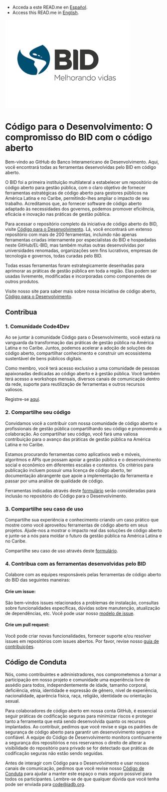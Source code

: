 - Acceda a este READ.me en [Español](https://github.com/EL-BID/.github/blob/main/profile/README.md). 
- Access this READ.me in [English](https://github.com/EL-BID/.github/blob/main/profile/README-EN.md). 

<img src="https://raw.githubusercontent.com/EL-BID/.github/main/Logo_Eslogan_PORT_Color.png" alt="bid logo español" width="400"/>

# Código para o Desenvolvimento: O compromisso do BID com o código aberto 

Bem-vindo ao GitHub do Banco Interamericano de Desenvolvimento. Aqui, você encontrará todas as ferramentas desenvolvidas pelo BID em código aberto. 

O BID foi a primeira instituição multilateral a estabelecer um repositório de código aberto para gestão pública, com o claro objetivo de fornecer ferramentas estratégicas de código aberto para gestores públicos na América Latina e no Caribe, permitindo-lhes ampliar o impacto de seu trabalho. Acreditamos que, ao fornecer software de código aberto adaptado às necessidades dos governos, podemos promover eficiência, eficácia e inovação nas práticas de gestão pública. 

Para acessar o repositório completo da iniciativa de código aberto do BID, visite [Código para o Desenvolvimento](http://code.iadb.org/pt). Lá, você encontrará um extenso repositório com mais de 200 ferramentas, incluindo não apenas ferramentas criadas internamente por especialistas do BID e hospedadas neste GitHub/EL-BID, mas também muitas outras desenvolvidas por universidades renomadas, organizações sem fins lucrativos, empresas de tecnologia e governos, todas curadas pelo BID. 

Todas essas ferramentas foram estrategicamente desenhadas para aprimorar as práticas de gestão pública em toda a região. Elas podem ser usadas livremente, modificadas e incorporadas como componentes de outros produtos. 

Visite nosso site para saber mais sobre nossa iniciativa de código aberto, [Código para o Desenvolvimento](http://code.iadb.org/pt). 

## Contribua 

### 1. Comunidade Code4Dev 

Ao se juntar à comunidade Código para o Desenvolvimento, você estará na vanguarda da transformação das práticas de gestão pública na América Latina e no Caribe. Juntos, podemos acelerar a adoção de soluções de código aberto, compartilhar conhecimento e construir um ecossistema sustentável de bens públicos digitais. 

Como membro, você terá acesso exclusivo a uma comunidade de pessoas apaixonadas dedicadas ao código aberto e à gestão pública. Você também terá acesso a workshops mensais, diversos canais de comunicação dentro da rede, suporte para reutilização de ferramentas e outros recursos valiosos. 

Registre-se [aqui](https://code.iadb.org/pt/code4dev). 

### 2. Compartilhe seu código  

Convidamos você a contribuir com nossa comunidade de código aberto e profissionais de gestão pública compartilhando seu código e promovendo a colaboração. Ao compartilhar seu código, você fará uma valiosa contribuição para o avanço das práticas de gestão pública na América Latina e no Caribe. 

Estamos procurando ferramentas como aplicativos web e móveis, algoritmos e APIs que possam apoiar a gestão pública e o desenvolvimento social e econômico em diferentes escalas e contextos. Os critérios para publicação incluem possuir uma licença de código aberto, ter documentação abrangente que apoie a implementação da ferramenta e passar por uma análise de qualidade de código. 

Ferramentas indicadas através deste [formulário](https://airtable.com/appqBwYkYJ59bamQ1/shrooKo1Nk4JBDQWV) serão consideradas para inclusão no repositório do Código para o Desenvolvimento. 

### 3. Compartilhe seu caso de uso 

Compartilhe sua experiência e conhecimento criando um caso prático que mostre como você aproveitou ferramentas de código aberto em seus projetos. Ajude-nos a mostrar o impacto real das soluções de código aberto e junte-se a nós para moldar o futuro da gestão pública na América Latina e no Caribe. 

Compartilhe seu caso de uso através deste [formulário](https://forms.office.com/r/wj4w1qsfyd). 

### 4. Contribua com as ferramentas desenvolvidas pelo BID 

Colabore com as equipes responsáveis pelas ferramentas de código aberto do BID das seguintes maneiras: 

#### Crie um issue: 
São bem-vindos issues relacionados a problemas de instalação, consultas sobre funcionalidades específicas, dúvidas sobre manutenção, atualização de dependências, etc. Você pode usar nosso [modelo de issue](https://github.com/EL-BID/Plantilla-de-repositorio/blob/master/docs/issue_template.md).

#### Crie um pull request: 
Você pode criar novas funcionalidades, fornecer suporte e/ou resolver issues em repositórios com issues abertos. Por favor, revise nosso [guia de contribuições](https://github.com/EL-BID/Plantilla-de-repositorio/blob/master/CONTRIBUTING.md). 

## Código de Conduta 

Nós, como contribuintes e administradores, nos comprometemos a tornar a participação em nosso projeto e comunidade uma experiência livre de assédio para todos, independentemente de idade, tamanho corporal, deficiência, etnia, identidade e expressão de gênero, nível de experiência, nacionalidade, aparência física, raça, religião, identidade ou orientação sexual. 

Para colaboradores de código aberto em nossa conta GitHub, é essencial seguir práticas de codificação seguras para minimizar riscos e proteger tanto a ferramenta que está sendo desenvolvida quanto os recursos implantados. Ao contribuir, pedimos que você revise e siga os padrões de segurança de código aberto para garantir um desenvolvimento seguro e confiável. A equipe do Código de Desenvolvimento monitora continuamente a segurança dos repositórios e nos reservamos o direito de alterar a visibilidade do repositório para privado se for detectado que práticas de codificação seguras não estão sendo seguidas.

Antes de interagir com Código para o Desenvolvimento e usar nossos canais de comunicação, pedimos que você revise nosso [Código de Conduta](https://github.com/EL-BID/Plantilla-de-repositorio/blob/master/CODE-OF-CONDUCT.md) para ajudar a manter este espaço o mais seguro possível para todos os participantes. Lembre-se de que qualquer dúvida que você tenha pode ser enviada para code@iadb.org. 
  

 
